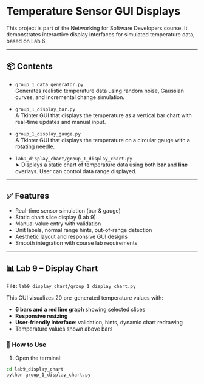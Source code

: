 # Temperature Sensor GUI Displays

This project is part of the Networking for Software Developers course. It demonstrates interactive display interfaces for simulated temperature data, based on Lab 6.

---

## 📦 Contents

- `group_1_data_generator.py`  
  Generates realistic temperature data using random noise, Gaussian curves, and incremental change simulation.

- `group_1_display_bar.py`  
  A Tkinter GUI that displays the temperature as a vertical bar chart with real-time updates and manual input.

- `group_1_display_gauge.py`  
  A Tkinter GUI that displays the temperature on a circular gauge with a rotating needle.

- `lab9_display_chart/group_1_display_chart.py`  
  ➤ Displays a static chart of temperature data using both **bar** and **line** overlays. User can control data range displayed.

---

## ✅ Features

- Real-time sensor simulation (bar & gauge)
- Static chart slice display (Lab 9)
- Manual value entry with validation
- Unit labels, normal range hints, out-of-range detection
- Aesthetic layout and responsive GUI designs
- Smooth integration with course lab requirements

---

## 📊 Lab 9 – Display Chart

**File:** `lab9_display_chart/group_1_display_chart.py`

This GUI visualizes 20 pre-generated temperature values with:
- **6 bars and a red line graph** showing selected slices
- **Responsive resizing**
- **User-friendly interface**: validation, hints, dynamic chart redrawing
- Temperature values shown above bars

### 🔧 How to Use

1. Open the terminal:
```bash
cd lab9_display_chart
python group_1_display_chart.py

